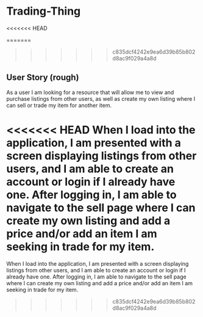 # Trading-Thing

<<<<<<< HEAD

=======
>>>>>>> c835dcf4242e9ea6d39b85b802d8ac9f029a4a8d
## User Story (rough)

As a user I am looking for a resource that will allow me to view and purchase listings from other users, as well as create my own listing where I can sell or trade my item for another item. 

<<<<<<< HEAD
When I load into the application, I am presented with a screen displaying listings from other users, and I am able to create an account or login if I already have one. After logging in, I am able to navigate to the sell page where I can create my own listing and add a price and/or add an item I am seeking in trade for my item.
=======
When I load into the application, I am presented with a screen displaying listings from other users, and I am able to create an account or login if I already have one. After logging in, I am able to navigate to the sell page where I can create my own listing and add a price and/or add an item I am seeking in trade for my item.


          
>>>>>>> c835dcf4242e9ea6d39b85b802d8ac9f029a4a8d

